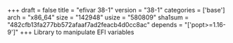 +++
draft = false
title = "efivar 38-1"
version = "38-1"
categories = ['base']
arch = "x86_64"
size = "142948"
usize = "580809"
sha1sum = "482cfb13fa277bb572afaaf7ad2feacb4d0cc8ac"
depends = "['popt>=1.16-9']"
+++
Library to manipulate EFI variables